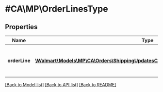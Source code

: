 # #CA\MP\OrderLinesType

## Properties

Name | Type | Description | Notes
------------ | ------------- | ------------- | -------------
**orderLine** | [**\Walmart\Models\MP\CA\Orders\ShippingUpdatesCA200ResponseOrderLinesOrderLineInner[]**](ShippingUpdatesCA200ResponseOrderLinesOrderLineInner.md) | Purchase Order line information for each item | [optional]


[[Back to Model list]](../) [[Back to API list]](../../Api/CA/MP) [[Back to README]](../../README.md)
